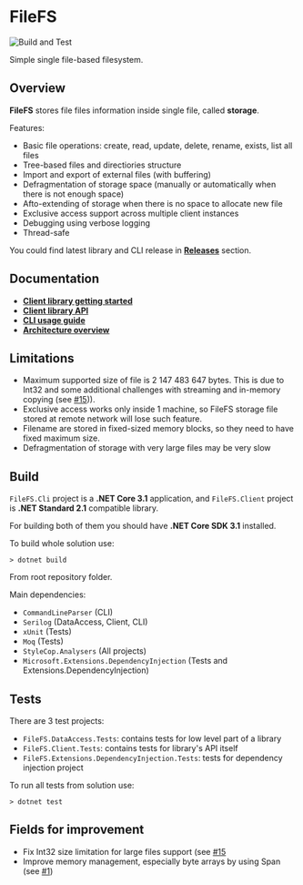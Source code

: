 # FileFS

![Build and Test](https://github.com/seclerp/FileFS/workflows/Build%20and%20Test/badge.svg)

Simple single file-based filesystem.

## Overview

**FileFS** stores file files information inside single file, called **storage**.

Features:
- Basic file operations: create, read, update, delete, rename, exists, list all files
- Tree-based files and directiories structure
- Import and export of external files (with buffering)
- Defragmentation of storage space (manually or automatically when there is not enough space)
- Afto-extending of storage when there is no space to allocate new file
- Exclusive access support across multiple client instances
- Debugging using verbose logging
- Thread-safe

You could find latest library and CLI release in **[Releases](https://github.com/seclerp/FileFS/releases)** section.

## Documentation

- **[Client library getting started](docs/Client-library-getting-started.md)**
- **[Client library API](https://seclerp.github.io/FileFS/)**
- **[CLI usage guide](docs/CLI-usage-guide.md)**
- **[Architecture overview](docs/Architecture-overview.md)**

## Limitations

- Maximum supported size of file is 2 147 483 647 bytes. This is due to Int32 and some additional challenges with streaming and in-memory copying (see [#15](https://github.com/seclerp/FileFS/issues/15))).
- Exclusive access works only inside 1 machine, so FileFS storage file stored at remote network will lose such feature.
- Filename are stored in fixed-sized memory blocks, so they need to have fixed maximum size.
- Defragmentation of storage with very large files may be very slow

## Build

`FileFS.Cli` project is a **.NET Core 3.1** application, and `FileFS.Client` project is **.NET Standard 2.1** compatible library.

For building both of them you should have **.NET Core SDK 3.1** installed.

To build whole solution use:

`> dotnet build`

From root repository folder.

Main dependencies:

- `CommandLineParser` (CLI)
- `Serilog` (DataAccess, Client, CLI)
- `xUnit` (Tests)
- `Moq` (Tests)
- `StyleCop.Analysers` (All projects)
- `Microsoft.Extensions.DependencyInjection` (Tests and Extensions.DependencyInjection)

## Tests

There are 3 test projects:
- `FileFS.DataAccess.Tests`: contains tests for low level part of a library
- `FileFS.Client.Tests`: contains tests for library's API itself
- `FileFS.Extensions.DependencyInjection.Tests`: tests for dependency injection project

To run all tests from solution use:

`> dotnet test`

## Fields for improvement

- Fix Int32 size limitation for large files support (see [#15](https://github.com/seclerp/FileFS/issues/15)
- Improve memory management, especially byte arrays by using Span<T> (see [#1](https://github.com/seclerp/FileFS/issues/1))
